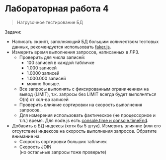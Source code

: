 # Лабораторная работа 4

> Нагрузочное тестирование БД

Задачи:
- Написать скрипт, заполняющий БД большим количеством тестовых данных, рекомендуется использовать [faker.js](https://github.com/faker-js/faker).
- Измерить время выполнения запросов, написанных в ЛР3.
  - Проверить для числа записей:
     - 100 записей в каждой табличке
     - 1.000 записей
     - 1.0000 записей
     - 1.000.000 записей
     - можно больше.
  - Все запросы выполнять с фиксированным ограничением на вывод (LIMIT), т.к. запросы без LIMIT всегда будет выполняться O(n) от кол-ва записей
  - Проверить влияние сортировки на скорость выполнения запросов.
  - Для измерения использовать фактическое (не процессорное и т.п.) время. Для node.js есть [console.time и console.timeEnd](https://nodejs.org/api/console.html#console_console_time_label).
- Добавить в БД индексы (хотя бы 5 штук). Измерить влияние (или его отсутствие) индексов на скорость выполнения запросов. Обратите внимание на:
  - Скорость сортировки больших табличек
  - Скорость JOIN  
(но остальные запросы тоже проверьте)
